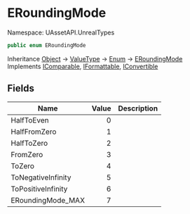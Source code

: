 # ERoundingMode

Namespace: UAssetAPI.UnrealTypes

```csharp
public enum ERoundingMode
```

Inheritance [Object](https://docs.microsoft.com/en-us/dotnet/api/system.object) → [ValueType](https://docs.microsoft.com/en-us/dotnet/api/system.valuetype) → [Enum](https://docs.microsoft.com/en-us/dotnet/api/system.enum) → [ERoundingMode](./uassetapi.unrealtypes.eroundingmode.md)<br>
Implements [IComparable](https://docs.microsoft.com/en-us/dotnet/api/system.icomparable), [IFormattable](https://docs.microsoft.com/en-us/dotnet/api/system.iformattable), [IConvertible](https://docs.microsoft.com/en-us/dotnet/api/system.iconvertible)

## Fields

| Name | Value | Description |
| --- | --: | --- |
| HalfToEven | 0 |  |
| HalfFromZero | 1 |  |
| HalfToZero | 2 |  |
| FromZero | 3 |  |
| ToZero | 4 |  |
| ToNegativeInfinity | 5 |  |
| ToPositiveInfinity | 6 |  |
| ERoundingMode_MAX | 7 |  |
